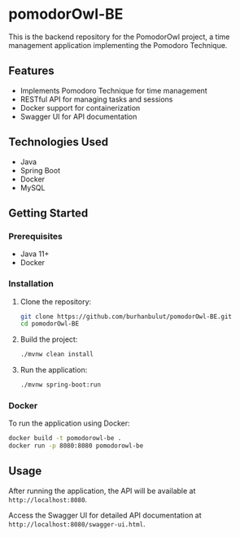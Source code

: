
# pomodorOwl-BE

This is the backend repository for the PomodorOwl project, a time management application implementing the Pomodoro Technique.

## Features
- Implements Pomodoro Technique for time management
- RESTful API for managing tasks and sessions
- Docker support for containerization
- Swagger UI for API documentation

## Technologies Used
- Java
- Spring Boot
- Docker
- MySQL

## Getting Started

### Prerequisites
- Java 11+
- Docker

### Installation

1. Clone the repository:
   ```sh
   git clone https://github.com/burhanbulut/pomodorOwl-BE.git
   cd pomodorOwl-BE
   ```

2. Build the project:
   ```sh
   ./mvnw clean install
   ```

3. Run the application:
   ```sh
   ./mvnw spring-boot:run
   ```

### Docker
To run the application using Docker:
```sh
docker build -t pomodorowl-be .
docker run -p 8080:8080 pomodorowl-be
```

## Usage
After running the application, the API will be available at `http://localhost:8080`.

Access the Swagger UI for detailed API documentation at `http://localhost:8080/swagger-ui.html`.
